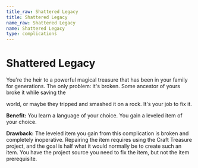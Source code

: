 ```yaml
---
title_raw: Shattered Legacy
title: Shattered Legacy
name_raw: Shattered Legacy
name: Shattered Legacy
type: complications
---
```


# Shattered Legacy

You're the heir to a powerful magical treasure that has been in your family for generations. The only problem: it's broken. Some ancestor of yours broke it while saving the

world, or maybe they tripped and smashed it on a rock. It's your job to fix it.

**Benefit:** You learn a language of your choice. You gain a leveled item of your choice.

**Drawback:** The leveled item you gain from this complication is broken and completely inoperative. Repairing the item requires using the Craft Treasure project, and the goal is half what it would normally be to create such an item. You have the project source you need to fix the item, but not the item prerequisite.
